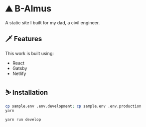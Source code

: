 # ⛰️ B-Almus

A static site I built for my dad, a civil engineer.

## 🗡️ Features

This work is built using:

- React
- Gatsby
- Netlify

## ⛷️ Installation

```bash
cp sample.env .env.development; cp sample.env .env.production
yarn

yarn run develop
```
